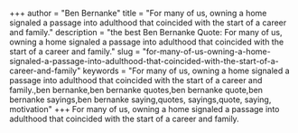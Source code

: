 +++
author = "Ben Bernanke"
title = "For many of us, owning a home signaled a passage into adulthood that coincided with the start of a career and family."
description = "the best Ben Bernanke Quote: For many of us, owning a home signaled a passage into adulthood that coincided with the start of a career and family."
slug = "for-many-of-us-owning-a-home-signaled-a-passage-into-adulthood-that-coincided-with-the-start-of-a-career-and-family"
keywords = "For many of us, owning a home signaled a passage into adulthood that coincided with the start of a career and family.,ben bernanke,ben bernanke quotes,ben bernanke quote,ben bernanke sayings,ben bernanke saying,quotes, sayings,quote, saying, motivation"
+++
For many of us, owning a home signaled a passage into adulthood that coincided with the start of a career and family.
